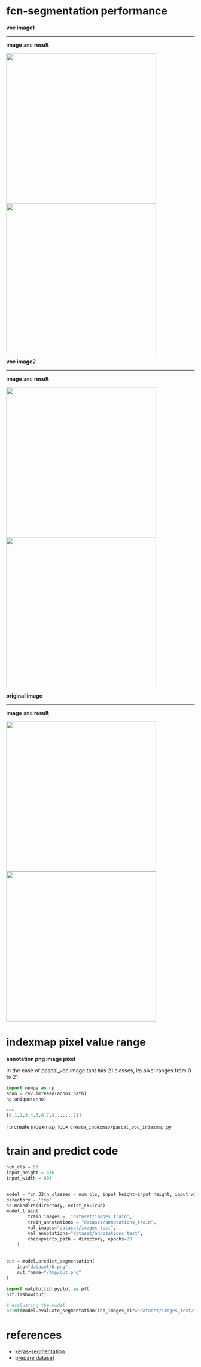 # fcn-segmentation performance

<b>voc image1</b><hr>

<b>image</b> and <b>result</b>

<img src="https://user-images.githubusercontent.com/48679574/73957794-40b17280-494a-11ea-845f-734f4fa94c86.png" width="400px"><img src="https://user-images.githubusercontent.com/48679574/73957815-4b6c0780-494a-11ea-8179-87460af9e61b.png" width="400px">





<b>voc image2</b><hr>

<b>image</b> and <b>result</b>

<img src="https://user-images.githubusercontent.com/48679574/73957967-84a47780-494a-11ea-849d-af3b5aebad7b.png" width="400px"><img src="https://user-images.githubusercontent.com/48679574/73957978-89692b80-494a-11ea-9d4d-c793d24c3de1.png" width="400px">



<b>original image</b><hr>

<b>image</b> and <b>result</b>

<img src="https://user-images.githubusercontent.com/48679574/73958093-ba496080-494a-11ea-9d81-4dcaa2a2c2dc.png" width="400px"><img src="https://user-images.githubusercontent.com/48679574/73958109-bfa6ab00-494a-11ea-9fc6-9ebada69ce3e.png" width="400px">



# indexmap pixel value range

<b>annotation png image pixel</b>

In the case of pascal_voc image taht has 21 classes, its pixel ranges from 0 to 21
```python
import numpy as np
anno = cv2.imreead(annos_path)
np.unique(anno)

>>>
[0,1,2,3,4,5,6,7,8,.....,21]

```

To create indexmap, look ```create_indexmap/pascal_voc_indexmap.py```

# train and predict code


```python
num_cls = 51
input_height = 416
input_width = 608


model = fcn_32(n_classes = num_cls, input_height=input_height, input_width=input_width)
directory = 'tmp'
os.makedirs(directory, exist_ok=True)
model.train(
        train_images =  "dataset/images_train",
        train_annotations = "dataset/annotations_train",
        val_images="dataset/images_test",
        val_annotations="dataset/annotations_test",
        checkpoints_path = directory, epochs=30
    )
    
    
out = model.predict_segmentation(
    inp="dataset/N.png",
    out_fname="/tmp/out.png"
)

import matplotlib.pyplot as plt
plt.imshow(out)

# evaluating the model 
print(model.evaluate_segmentation(inp_images_dir="dataset/images_test/"  , annotations_dir="dataset/annotations_test/" ) )
```

# references

- [keras-segmentation](https://github.com/divamgupta/image-segmentation-keras)
- [prepare dataset](https://drive.google.com/file/d/0B0d9ZiqAgFkiOHR1NTJhWVJMNEU/view)

